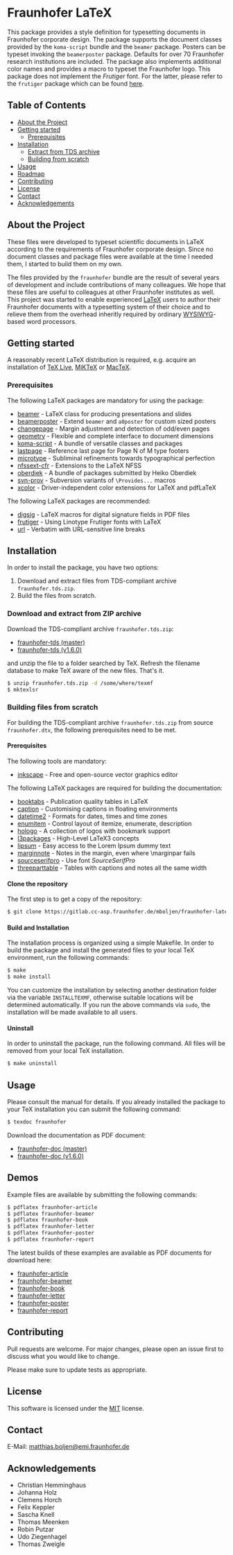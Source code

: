 # Fraunhofer LaTeX

This package provides a style definition for typesetting documents in Fraunhofer corporate design.  The package supports the document classes provided by the `koma-script` bundle and the `beamer` package.  Posters can be typeset invoking the `beamerposter` package.  Defaults for over 70 Fraunhofer research institutions are included.  The package also implements additional color names and provides a macro to typeset the Fraunhofer logo.  This package does not implement the *Frutiger* font.  For the latter, please refer to the `frutiger` package which can be found [here](https://gitlab.cc-asp.fraunhofer.de/mboljen/frutiger-latex.git).



## Table of Contents

* [About the Project](#about-the-project)
* [Getting started](#getting-started)
  * [Prerequisites](#prerequisites)
* [Installation](#installation)
  * [Extract from TDS archive](#extract-from-tds-archive)
  * [Building from scratch](#building-from-scratch)
* [Usage](#usage)
* [Roadmap](#roadmap)
* [Contributing](#contributing)
* [License](#license)
* [Contact](#contact)
* [Acknowledgements](#acknowledgements)



## About the Project

These files were developed to typeset scientific documents in LaTeX according to the requirements of Fraunhofer corporate design.  Since no document classes and package files were available at the time I needed them, I started to build them on my own.

The files provided by the `fraunhofer` bundle are the result of several years of development and include contributions of many colleagues.  We hope that these files are useful to colleagues at other Fraunhofer institutes as well.  This project was started to enable experienced [LaTeX](https://www.latex-project.org) users to author their Fraunhofer documents with a typesetting system of their choice and to relieve them from the overhead inheritly required by ordinary [WYSIWYG](https://en.wikipedia.org/wiki/WYSIWYG)-based word processors.



## Getting started

A reasonably recent LaTeX distribution is required, e.g. acquire an installation of [TeX Live](https://tug.org/texlive/), [MiKTeX](https://miktex.org/) or [MacTeX](https://tug.org/mactex).


### Prerequisites

The following LaTeX packages are mandatory for using the package:

+ [beamer](https://ctan.org/pkg/beamer) - LaTeX class for producing presentations and slides
+ [beamerposter](https://ctan.org/pkg/beamerposter) - Extend `beamer` and `a0poster` for custom sized posters
+ [changepage](https://ctan.org/pkg/changepage) - Margin adjustment and detection of odd/even pages
+ [geometry](https://ctan.org/pkg/geometry) - Flexible and complete interface to document dimensions
+ [koma-script](https://ctan.org/pkg/koma-script) - A bundle of versatile classes and packages
+ [lastpage](https://ctan.org/pkg/lastpage) - Reference last page for Page N of M type footers
+ [microtype](https://ctan.org/pkg/microtype) - Subliminal refinements towards typographical perfection
+ [nfssext-cfr](https://ctan.org/pkg/nfssext-cfr) - Extensions to the LaTeX NFSS
+ [oberdiek](https://ctan.org/pkg/oberdiek) - A bundle of packages submitted by Heiko Oberdiek
+ [svn-prov](https://ctan.org/pkg/svn-prov) - Subversion variants of `\Provides...` macros
+ [xcolor](https://ctan.org/pkg/xcolor) - Driver-independent color extensions for LaTeX and pdfLaTeX

The following LaTeX packages are recommended:

+ [digsig](http://home.htp-tel.de/lottermose2/tex/dist/digsig.sty) - LaTeX macros for digital signature fields in PDF files
+ [frutiger](http://gitlab.cc-asp.fraunhofer.de/mboljen/frutiger-latex) - Using Linotype Frutiger fonts with LaTeX
+ [url](https://ctan.org/pkg/url) - Verbatim with URL-sensitive line breaks



## Installation

In order to install the package, you have two options:

1. Download and extract files from TDS-compliant archive `fraunhofer.tds.zip`.
2. Build the files from scratch.


### Download and extract from ZIP archive

Download the TDS-compliant archive `fraunhofer.tds.zip`:

+ [fraunhofer-tds (master)](../-/jobs/artifacts/master/raw/fraunhofer.tds.zip?job=build)
+ [fraunhofer-tds (v1.6.0)](../-/jobs/artifacts/v1.6.0/raw/fraunhofer.tds.zip?job=build)

and unzip the file to a folder searched by TeX.  Refresh the filename database to make TeX aware of the new files.  That's it.

```sh
$ unzip fraunhofer.tds.zip -d /some/where/texmf
$ mktexlsr
```


### Building files from scratch

For building the TDS-compliant archive `fraunhofer.tds.zip` from source `fraunhofer.dtx`, the following prerequisites need to be met.

#### Prerequisites

The following tools are mandatory:

+ [inkscape](https://inkscape.org) - Free and open-source vector graphics editor

The following LaTeX packages are required for building the documentation:

+ [booktabs](https://ctan.org/pkg/booktabs) - Publication quality tables in LaTeX
+ [caption](https://ctan.org/pkg/caption) - Customising captions in floating environments
+ [datetime2](https://ctan.org/pkg/datetime2) - Formats for dates, times and time zones
+ [enumitem](https://ctan.org/pkg/enumitem) - Control layout of itemize, enumerate, description
+ [hologo](https://ctan.org/pkg/hologo) - A collection of logos with bookmark support
+ [l3packages](https://ctan.org/pkg/l3packages) - High-Level LaTeX3 concepts
+ [lipsum](https://ctan.org/pkg/lipsum) - Easy access to the Lorem Ipsum dummy text
+ [marginnote](https://ctan.org/pkg/marginnote) - Notes in the margin, even where \marginpar fails
+ [sourceserifpro](https://ctan.org/pkg/sourceserifpro) - Use font *SourceSerifPro*
+ [threeparttable](https://ctan.org/pkg/threeparttable) - Tables with captions and notes all the same width

#### Clone the repository

The first step is to get a copy of the repository:

```sh
$ git clone https://gitlab.cc-asp.fraunhofer.de/mboljen/fraunhofer-latex
```

#### Build and Installation

The installation process is organized using a simple Makefile.  In order to build the package and install the generated files to your local TeX environment, run the following commands:

```sh
$ make
$ make install
```

You can customize the installation by selecting another destination folder via the variable `INSTALLTEXMF`, otherwise suitable locations will be determined automatically.  If you run the above commands via `sudo`, the installation will be made available to all users.

#### Uninstall

In order to uninstall the package, run the following command.  All files will be removed from your local TeX installation.

```sh
$ make uninstall
```



## Usage

Please consult the manual for details.  If you already installed the package to your TeX installation you can submit the following command:

```sh
$ texdoc fraunhofer
```

Download the documentation as PDF document:

+ [fraunhofer-doc (master)](../-/jobs/artifacts/master/raw/fraunhofer.pdf?job=build)
+ [fraunhofer-doc (v1.6.0)](../-/jobs/artifacts/v1.6.0/raw/fraunhofer.pdf?job=build)



## Demos

Example files are available by submitting the following commands:

```sh
$ pdflatex fraunhofer-article
$ pdflatex fraunhofer-beamer
$ pdflatex fraunhofer-book
$ pdflatex fraunhofer-letter
$ pdflatex fraunhofer-poster
$ pdflatex fraunhofer-report
```

The latest builds of these examples are available as PDF documents for download here:

+ [fraunhofer-article](../-/jobs/artifacts/master/raw/fraunhofer-article.pdf?job=build)
+ [fraunhofer-beamer](../-/jobs/artifacts/master/raw/fraunhofer-beamer.pdf?job=build)
+ [fraunhofer-book](../-/jobs/artifacts/master/raw/fraunhofer-book.pdf?job=build)
+ [fraunhofer-letter](../-/jobs/artifacts/master/raw/fraunhofer-letter.pdf?job=build)
+ [fraunhofer-poster](../-/jobs/artifacts/master/raw/fraunhofer-poster.pdf?job=build)
+ [fraunhofer-report](../-/jobs/artifacts/master/raw/fraunhofer-report.pdf?job=build)



## Contributing

Pull requests are welcome. For major changes, please open an issue first to discuss what you would like to change.

Please make sure to update tests as appropriate.



## License

This software is licensed under the [MIT](https://choosealicense.com/licenses/mit/) license.



## Contact

E-Mail: [matthias.boljen@emi.fraunhofer.de](mailto:matthias.boljen@emi.fraunhofer.de)



## Acknowledgements

+ Christian Hemminghaus
+ Johanna Holz
+ Clemens Horch
+ Felix Keppler
+ Sascha Knell
+ Thomas Meenken
+ Robin Putzar
+ Udo Ziegenhagel
+ Thomas Zweigle
